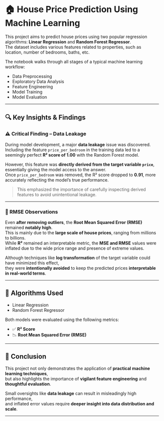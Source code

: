 # 🏠 House Price Prediction Using Machine Learning

This project aims to predict house prices using two popular regression algorithms: **Linear Regression** and **Random Forest Regressor**.  
The dataset includes various features related to properties, such as location, number of bedrooms, baths, etc.

The notebook walks through all stages of a typical machine learning workflow:

- Data Preprocessing  
- Exploratory Data Analysis  
- Feature Engineering  
- Model Training  
- Model Evaluation

---

## 🔍 Key Insights & Findings

### ⚠️ Critical Finding – Data Leakage

During model development, a major **data leakage** issue was discovered.  
Including the feature `price_per_bedroom` in the training data led to a seemingly perfect **R² score of 1.00** with the Random Forest model.  

However, this feature was **directly derived from the target variable `price`**, essentially giving the model access to the answer.  
Once `price_per_bedroom` was removed, the R² score dropped to **0.91**, more accurately reflecting the model’s true performance.

> This emphasized the importance of carefully inspecting derived features to avoid unintentional leakage.

---

### 📏 RMSE Observations

Even **after removing outliers**, the **Root Mean Squared Error (RMSE)** remained **notably high**.  
This is mainly due to the **large scale of house prices**, ranging from millions to billions.  
While **R²** remained an interpretable metric, the **MSE and RMSE** values were inflated due to the wide price range and presence of extreme values.

Although techniques like **log transformation** of the target variable could have minimized this effect,  
they were **intentionally avoided** to keep the predicted prices **interpretable in real-world terms**.

---

## 🧠 Algorithms Used

- Linear Regression  
- Random Forest Regressor  

Both models were evaluated using the following metrics:

- ✅ **R² Score**  
- 📉 **Root Mean Squared Error (RMSE)**  

---

## 📝 Conclusion

This project not only demonstrates the application of **practical machine learning techniques**,  
but also highlights the importance of **vigilant feature engineering** and **thoughtful evaluation**.  

Small oversights like **data leakage** can result in misleadingly high performance,  
and inflated error values require **deeper insight into data distribution and scale**.

---
